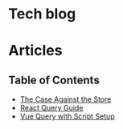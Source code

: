 # Tech blog

# Articles

## Table of Contents
- [The Case Against the Store](./state-management.md)
- [React Query Guide](./react-query-guide.md)
- [Vue Query with Script Setup](./vue-query.md)
